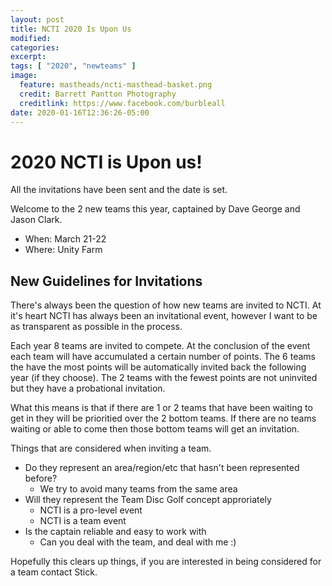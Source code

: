 ```yaml
---
layout: post
title: NCTI 2020 Is Upon Us
modified:
categories:
excerpt:
tags: [ "2020", "newteams" ]
image:
  feature: mastheads/ncti-masthead-basket.png
  credit: Barrett Pantton Photography
  creditlink: https://www.facebook.com/burbleall
date: 2020-01-16T12:36:26-05:00
---
```


# 2020 NCTI is Upon us!

All the invitations have been sent and the date is set.

Welcome to the 2 new teams this year, captained by Dave George and Jason Clark.

* When: March 21-22
* Where: Unity Farm


## New Guidelines for Invitations

There's always been the question of how new teams are invited to NCTI.  At it's
heart NCTI has always been an invitational event, however I want to be as transparent
as possible in the process.

Each year 8 teams are invited to compete. At the conclusion of the event each team
will have accumulated a certain number of points.  The 6 teams the have the most points
will be automatically invited back the following year (if they choose).  The 2 teams
with the fewest points are not uninvited but they have a probational invitation.

What this means is that if there are 1 or 2 teams that have been waiting to get in
they will be prioritied over the 2 bottom teams.  If there are no teams waiting
or able to come then those bottom teams will get an invitation.

Things that are considered when inviting a team.
* Do they represent an area/region/etc that hasn't been represented before?
  * We try to avoid many teams from the same area
* Will they represent the Team Disc Golf concept approriately
  * NCTI is a pro-level event
  * NCTI is a team event
* Is the captain reliable and easy to work with
  * Can you deal with the team, and deal with me :)

Hopefully this clears up things, if you are interested in being considered for
a team contact Stick.

